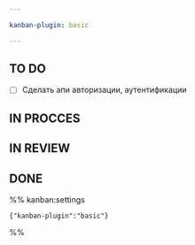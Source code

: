 ```yaml
---

kanban-plugin: basic

---
```


## TO DO

- [ ] Сделать апи авторизации, аутентификации


## IN PROCCES



## IN REVIEW



## DONE





%% kanban:settings
```
{"kanban-plugin":"basic"}
```
%%